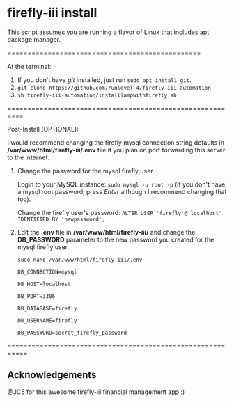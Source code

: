 # firefly-iii install
This script assumes you are running a flavor of Linux that includes apt package manager.

================================================

At the terminal:

  1. If you don't have _git_ installed, just run `sudo apt install git`.
  2. `git clone https://github.com/runlevel-4/firefly-iii-automation`
  3. `sh firefly-iii-automation/installlampwithfirefly.sh`

==========================================================

Post-Install (OPTIONAL):

I would recommend changing the firefly mysql connection string defaults in **/var/www/html/firefly-iii/.env** file if you plan on port forwarding this server to the internet.

  1.  Change the password for the mysql firefly user.

        Login to your MySQL instance: `sudo mysql -u root -p` (if you don't have a mysql root password, press _Enter_ although I recommend changing that too).
        
        Change the firefly user's password: `ALTER USER 'firefly'@'localhost' IDENTIFIED BY 'newpassword';`
        
  2. Edit the **.env** file in **/var/www/html/firefly-iii/** and change the **DB_PASSWORD** parameter to the new password you created for the mysql firefly user.

        `sudo nano /var/www/html/firefly-iii/.env`

         DB_CONNECTION=mysql

         DB_HOST=localhost

         DB_PORT=3306

         DB_DATABASE=firefly

         DB_USERNAME=firefly

         DB_PASSWORD=secret_firefly_password
         
===========================================================

## Acknowledgements

@JC5 for this awesome firefly-iii financial management app :)
